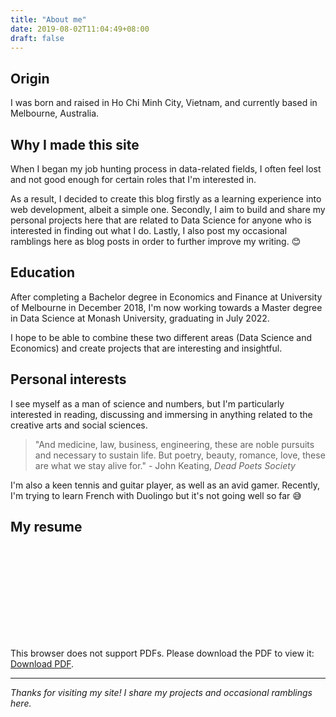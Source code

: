 ```yaml
---
title: "About me"
date: 2019-08-02T11:04:49+08:00
draft: false
---
```


## Origin

I was born and raised in Ho Chi Minh City, Vietnam, and currently based in Melbourne, Australia.

## Why I made this site

When I began my job hunting process in data-related fields, I often feel lost and not good enough for certain roles that I'm interested in. 

As a result, I decided to create this blog firstly as a learning experience into web development, albeit a simple one. Secondly, I aim to build and share my personal projects here that are related to Data Science for anyone who is interested in finding out what I do. Lastly, I also post my occasional ramblings here as blog posts in order to further improve my writing. &#128522;

## Education

After completing a Bachelor degree in Economics and Finance at University of Melbourne in December 2018, I'm now working towards a Master degree in Data Science at Monash University, graduating in July 2022. 

I hope to be able to combine these two different areas (Data Science and Economics) and create projects that are interesting and insightful.

## Personal interests

I see myself as a man of science and numbers, but I'm particularly interested in reading, discussing and immersing in anything related to the creative arts and social sciences.

> "And medicine, law, business, engineering, these are noble pursuits and necessary to sustain life. But poetry, beauty, romance, love, these are what we stay alive for." - John Keating, *Dead Poets Society*

I'm also a keen tennis and guitar player, as well as an avid gamer. Recently, I'm trying to learn French with Duolingo but it's not going well so far &#128517;

## My resume

<object data="/pdf/Resume_Viet_H_Pham.pdf" type="application/pdf" width="100%" height="1000px">
    <embed src="/pdf/Resume_Viet_H_Pham.pdf">
        <p>This browser does not support PDFs. Please download the PDF to view it: <a href="/pdf/Resume_Viet_H_Pham.pdf">Download PDF</a>.</p>
    </embed>
</object>

---

*Thanks for visiting my site! I share my projects and occasional ramblings here.*